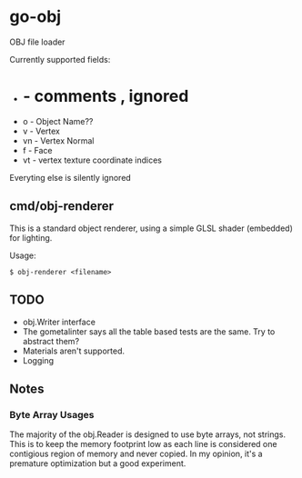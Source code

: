 # go-obj

OBJ file loader

Currently supported fields:

 * # - comments , ignored
 * o - Object Name??
 * v - Vertex
 * vn - Vertex Normal
 * f - Face
 * vt - vertex texture coordinate indices

Everyting else is silently ignored

## cmd/obj-renderer

This is a standard object renderer, using a simple GLSL shader (embedded) for lighting.

Usage:

	$ obj-renderer <filename>

## TODO

 * obj.Writer interface
 * The gometalinter says all the table based tests are the same. Try to abstract them?
 * Materials aren't supported.
 * Logging

## Notes

### Byte Array Usages

The majority of the obj.Reader is designed to use byte arrays, not strings. This is to keep
the memory footprint low as each line is considered one contigious region of memory
and never copied. In my opinion, it's a premature optimization but a good experiment.
